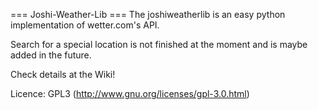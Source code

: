 === Joshi-Weather-Lib ===
The joshiweatherlib is an easy python implementation of wetter.com's API.

Search for a special location is not finished at the moment and is maybe added
in the future.

Check details at the Wiki!

Licence: GPL3 (http://www.gnu.org/licenses/gpl-3.0.html)
